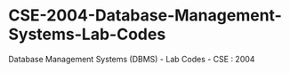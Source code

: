 # CSE-2004-Database-Management-Systems-Lab-Codes
Database Management Systems (DBMS) - Lab Codes - CSE : 2004
